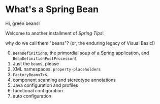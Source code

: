 # What's a Spring Bean 

Hi, green beans! 

Welcome to another installment of _Spring Tips_! 

why do we call them "beans"? (or, the enduring legacy of Visual Basic!)

0. `BeanDefinition`s, the primordial soup of a Spring application, and `BeanDefinitionPostProcessor`s
1. Just the `bean`s, please
2. XML namespaces: `property-placeholders`
3. `FactoryBean<T>`s
4. component scanning and stereotype annotations
5. Java configuration and profiles
6. functional configuration
7. auto configuration